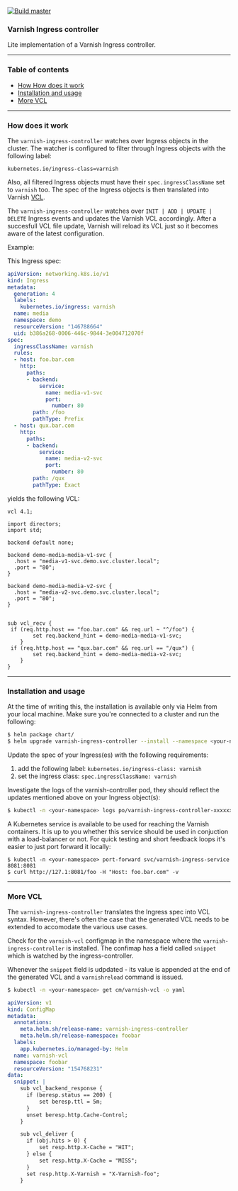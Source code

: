 [![Build master](https://github.com/mariusmagureanu/vingress/actions/workflows/rust.yml/badge.svg)](https://github.com/mariusmagureanu/vingress/actions/workflows/rust.yml)

### Varnish Ingress controller
Lite implementation of a Varnish Ingress controller.

---

### Table of contents

- [How How does it work](#how-does-it-work)
- [Installation and usage](#installation-and-usage)
- [More VCL](#more-vcl)

---

### How does it work

The ``varnish-ingress-controller`` watches over Ingress objects in the cluster. The watcher is configured to
filter through Ingress objects with the following label:

```
kubernetes.io/ingress-class=varnish
```

Also, all filtered Ingress objects must have their ``spec.ingressClassName`` set to ``varnish`` too. The spec of the Ingress objects 
is then translated into Varnish [VCL](https://varnish-cache.org/docs/trunk/users-guide/vcl.html).

The ``varnish-ingress-controller`` watches over ``INIT | ADD | UPDATE | DELETE`` Ingress events and updates
the Varnish VCL accordingly. After a succesfull VCL file update, Varnish will reload its VCL just so it becomes aware of the latest configuration.


Example:

This Ingress spec:

```yaml
apiVersion: networking.k8s.io/v1
kind: Ingress
metadata:
  generation: 4
  labels:
    kubernetes.io/ingress: varnish
  name: media
  namespace: demo
  resourceVersion: "146788664"
  uid: b386a268-0006-446c-9844-3e004712070f
spec:
  ingressClassName: varnish
  rules:
  - host: foo.bar.com
    http:
      paths:
      - backend:
          service:
            name: media-v1-svc
            port:
              number: 80
        path: /foo
        pathType: Prefix
  - host: qux.bar.com
    http:
      paths:
      - backend:
          service:
            name: media-v2-svc
            port:
              number: 80
        path: /qux
        pathType: Exact
```

yields the following VCL:

```
vcl 4.1;

import directors;
import std;

backend default none;

backend demo-media-media-v1-svc {
  .host = "media-v1-svc.demo.svc.cluster.local";
  .port = "80";
}
  
backend demo-media-media-v2-svc {
  .host = "media-v2-svc.demo.svc.cluster.local";
  .port = "80";
}
  

sub vcl_recv {
 if (req.http.host == "foo.bar.com" && req.url ~ "^/foo") {
        set req.backend_hint = demo-media-media-v1-svc;
    }
 if (req.http.host == "qux.bar.com" && req.url == "/qux") {
        set req.backend_hint = demo-media-media-v2-svc;
    }
}
```

---

### Installation and usage

At the time of writing this, the installation is available only via Helm from your local machine.
Make sure you're connected to a cluster and run the following:

```sh
$ helm package chart/
$ helm upgrade varnish-ingress-controller --install --namespace <your-namespace> --create-namespace ./varnish-ingress-controller-0.1.0.tgz
```

Update the spec of your Ingress(es) with the following requirements:

1. add the following label: ``kubernetes.io/ingress-class: varnish``
2. set the ingress class: ``spec.ingressClassName: varnish``

Investigate the logs of the varnish-controller pod, they should reflect the updates mentioned above on your Ingress object(s):

```sh
$ kubectl -n <your-namespace> logs po/varnish-ingress-controller-xxxxxxxxxx-yyyyy -c varnish-controller
```

A Kubernetes service is available to be used for reaching the Varnish containers. It is up to you whether this service
should be used in conjuction with a load-balancer or not. 
For quick testing and short feedback loops it's easier to just port forward it locally:

```
$ kubectl -n <your-namespace> port-forward svc/varnish-ingress-service 8081:8081
$ curl http://127.1:8081/foo -H "Host: foo.bar.com" -v
```

---

### More VCL

The ``varnish-ingress-controller`` translates the Ingress spec into VCL syntax. However, there's often the 
case that the generated VCL needs to be extended to accomodate the various use cases.

Check for the ``varnish-vcl`` configmap in the namespace where the ``varnish-ingress-controller`` is installed.
The confimap has a field called ``snippet`` which is watched by the ingress-controller.

Whenever the ``snippet`` field is udpdated - its value is appended at the end of the generated VCL
and a ``varnishreload`` command is issued.

```sh
$ kubectl -n <your-namespace> get cm/varnish-vcl -o yaml
```

```yaml
apiVersion: v1
kind: ConfigMap
metadata:
  annotations:
    meta.helm.sh/release-name: varnish-ingress-controller
    meta.helm.sh/release-namespace: foobar
  labels:
    app.kubernetes.io/managed-by: Helm
  name: varnish-vcl
  namespace: foobar
  resourceVersion: "154768231"
data:
  snippet: |
    sub vcl_backend_response {
      if (beresp.status == 200) {
          set beresp.ttl = 5m; 
      }
      unset beresp.http.Cache-Control;
    }

    sub vcl_deliver {
      if (obj.hits > 0) {
          set resp.http.X-Cache = "HIT"; 
      } else {
          set resp.http.X-Cache = "MISS";
      }
      set resp.http.X-Varnish = "X-Varnish-foo";
    }
```
